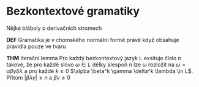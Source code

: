 # Bezkontextové gramatiky

Nějké bláboly o derivačních stromech

**DEF** Gramatika je v chomského normální formě právě když obsahuje pravidla pouze ve tvaru 

**THM** Iterační lemma
Pro každý bezkontextový jazyk L exsituje číslo n takové, že pro každě slovo $\omega \in L$ délky alespoň n lze $\omega$ rozložit na $\omega = \alpha \beta \gamma \delta \lambda$ a pro každé $k \geq 0$ $\alpba \beta^k \gamma \delta^k \lambda \in L$. Přitom $|\beta \lambda \gamma| \leq n$ a $\beta \gamma \geq 0$
